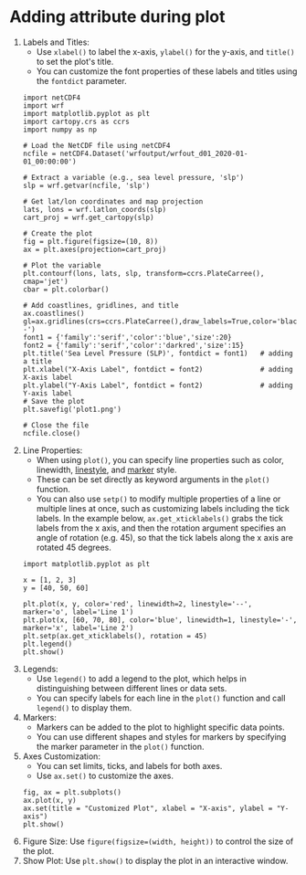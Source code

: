 # Adding attribute during plot
1.  Labels and Titles:
    - Use ``` xlabel() ``` to label the x-axis, ``` ylabel() ``` for the y-axis, and ``` title() ``` to set the plot's title.
    - You can customize the font properties of these labels and titles using the ``` fontdict ``` parameter.
    ```console
    import netCDF4
    import wrf
    import matplotlib.pyplot as plt
    import cartopy.crs as ccrs
    import numpy as np
    
    # Load the NetCDF file using netCDF4
    ncfile = netCDF4.Dataset('wrfoutput/wrfout_d01_2020-01-01_00:00:00')
    
    # Extract a variable (e.g., sea level pressure, 'slp')
    slp = wrf.getvar(ncfile, 'slp')
    
    # Get lat/lon coordinates and map projection
    lats, lons = wrf.latlon_coords(slp)
    cart_proj = wrf.get_cartopy(slp)
    
    # Create the plot
    fig = plt.figure(figsize=(10, 8))
    ax = plt.axes(projection=cart_proj)
    
    # Plot the variable
    plt.contourf(lons, lats, slp, transform=ccrs.PlateCarree(), cmap='jet')
    cbar = plt.colorbar()
    
    # Add coastlines, gridlines, and title
    ax.coastlines()
    gl=ax.gridlines(crs=ccrs.PlateCarree(),draw_labels=True,color='black',alpha=0.5,linestyle='--')
    font1 = {'family':'serif','color':'blue','size':20}
    font2 = {'family':'serif','color':'darkred','size':15}
    plt.title('Sea Level Pressure (SLP)', fontdict = font1)   # adding a title
    plt.xlabel("X-Axis Label", fontdict = font2)              # adding X-axis label
    plt.ylabel("Y-Axis Label", fontdict = font2)              # adding Y-axis label
    # Save the plot
    plt.savefig('plot1.png')
    
    # Close the file
    ncfile.close()
    ```
2.  Line Properties:
    - When using ```plot()```, you can specify line properties such as color, linewidth, [linestyle](https://matplotlib.org/stable/gallery/lines_bars_and_markers/linestyles.html), and [marker](https://matplotlib.org/1.4.1/api/markers_api.html) style. 
    - These can be set directly as keyword arguments in the ```plot()``` function.
    - You can also use ```setp()``` to modify multiple properties of a line or multiple lines at once, such as customizing labels including the tick labels.
    In the example below, ``ax.get_xticklabels()`` grabs the tick labels from the x axis, and then the rotation argument specifies an angle of rotation (e.g. 45), so that the tick labels along the x axis are rotated 45 degrees.
    ```console
    import matplotlib.pyplot as plt
    
    x = [1, 2, 3]
    y = [40, 50, 60]
    
    plt.plot(x, y, color='red', linewidth=2, linestyle='--', marker='o', label='Line 1')
    plt.plot(x, [60, 70, 80], color='blue', linewidth=1, linestyle='-', marker='x', label='Line 2')
    plt.setp(ax.get_xticklabels(), rotation = 45)
    plt.legend()
    plt.show()
    ```
3.  Legends:
    - Use ```legend()``` to add a legend to the plot, which helps in distinguishing between different lines or data sets.
    - You can specify labels for each line in the ```plot()``` function and call ```legend()``` to display them.
4.  Markers:
    - Markers can be added to the plot to highlight specific data points.
    - You can use different shapes and styles for markers by specifying the marker parameter in the ```plot()``` function.
5.  Axes Customization:
    - You can set limits, ticks, and labels for both axes.
    - Use ``ax.set()`` to customize the axes.
    ````console
    fig, ax = plt.subplots()
    ax.plot(x, y)
    ax.set(title = "Customized Plot", xlabel = "X-axis", ylabel = "Y-axis")
    plt.show()
    ````
6.  Figure Size: Use ``` figure(figsize=(width, height)) ``` to control the size of the plot.
7.  Show Plot: Use ``` plt.show() ``` to display the plot in an interactive window.
